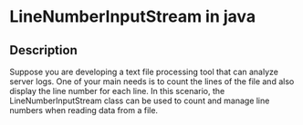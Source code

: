 # LineNumberInputStream in java
## Description
Suppose you are developing a text file processing
tool that can analyze server logs. One of your main
needs is to count the lines of the file and also display
the line number for each line. In this scenario,
the LineNumberInputStream class can be used to 
count and manage line numbers when reading data from a file.